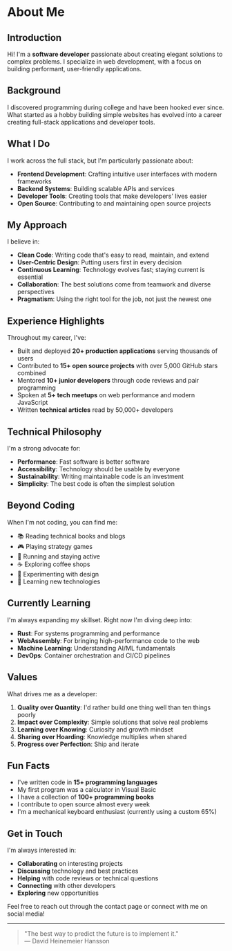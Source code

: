 # About Me

## Introduction
Hi! I'm a **software developer** passionate about creating elegant solutions to complex problems. I specialize in web development, with a focus on building performant, user-friendly applications.

## Background
I discovered programming during college and have been hooked ever since. What started as a hobby building simple websites has evolved into a career creating full-stack applications and developer tools.

## What I Do
I work across the full stack, but I'm particularly passionate about:

- **Frontend Development**: Crafting intuitive user interfaces with modern frameworks
- **Backend Systems**: Building scalable APIs and services
- **Developer Tools**: Creating tools that make developers' lives easier
- **Open Source**: Contributing to and maintaining open source projects

## My Approach
I believe in:

- **Clean Code**: Writing code that's easy to read, maintain, and extend
- **User-Centric Design**: Putting users first in every decision
- **Continuous Learning**: Technology evolves fast; staying current is essential
- **Collaboration**: The best solutions come from teamwork and diverse perspectives
- **Pragmatism**: Using the right tool for the job, not just the newest one

## Experience Highlights
Throughout my career, I've:

- Built and deployed **20+ production applications** serving thousands of users
- Contributed to **15+ open source projects** with over 5,000 GitHub stars combined
- Mentored **10+ junior developers** through code reviews and pair programming
- Spoken at **5+ tech meetups** on web performance and modern JavaScript
- Written **technical articles** read by 50,000+ developers

## Technical Philosophy
I'm a strong advocate for:

- **Performance**: Fast software is better software
- **Accessibility**: Technology should be usable by everyone
- **Sustainability**: Writing maintainable code is an investment
- **Simplicity**: The best code is often the simplest solution

## Beyond Coding
When I'm not coding, you can find me:

- 📚 Reading technical books and blogs
- 🎮 Playing strategy games
- 🏃 Running and staying active
- ☕ Exploring coffee shops
- 🎨 Experimenting with design
- 🌱 Learning new technologies

## Currently Learning
I'm always expanding my skillset. Right now I'm diving deep into:

- **Rust**: For systems programming and performance
- **WebAssembly**: For bringing high-performance code to the web
- **Machine Learning**: Understanding AI/ML fundamentals
- **DevOps**: Container orchestration and CI/CD pipelines

## Values
What drives me as a developer:

1. **Quality over Quantity**: I'd rather build one thing well than ten things poorly
2. **Impact over Complexity**: Simple solutions that solve real problems
3. **Learning over Knowing**: Curiosity and growth mindset
4. **Sharing over Hoarding**: Knowledge multiplies when shared
5. **Progress over Perfection**: Ship and iterate

## Fun Facts
- I've written code in **15+ programming languages**
- My first program was a calculator in Visual Basic
- I have a collection of **100+ programming books**
- I contribute to open source almost every week
- I'm a mechanical keyboard enthusiast (currently using a custom 65%)

## Get in Touch
I'm always interested in:

- **Collaborating** on interesting projects
- **Discussing** technology and best practices
- **Helping** with code reviews or technical questions
- **Connecting** with other developers
- **Exploring** new opportunities

Feel free to reach out through the contact page or connect with me on social media!

---

> "The best way to predict the future is to implement it."  
> — David Heinemeier Hansson
